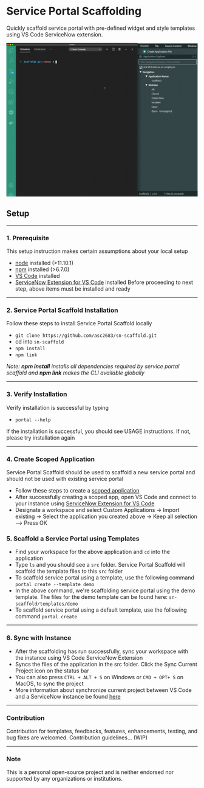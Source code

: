 # Service Portal Scaffolding

Quickly scaffold service portal with pre-defined widget and style templates using VS Code ServiceNow extension.

![](sp-scaffold.gif)

## Setup
***
### 1. Prerequisite
This setup instruction makes certain assumptions about your local setup
- [node](https://nodejs.org/en/download/) installed (>11.10.1)
- [npm](https://www.npmjs.com/get-npm) installed (>6.7.0)
- [VS Code](https://code.visualstudio.com/docs/setup/setup-overview) installed
- [ServiceNow Extension for VS Code](https://docs.servicenow.com/bundle/newyork-application-development/page/build/applications/concept/vs-code.html) installed
Before proceeding to next step, above items must be installed and ready
***
### 2. Service Portal Scaffold Installation
Follow these steps to install Service Portal Scaffold locally
- `git clone https://github.com/asc2683/sn-scaffold.git`
- cd into `sn-scaffold`
- `npm install`
- `npm link` 

*Note: __npm install__ installs all dependencies required by service portal scaffold and __npm link__ makes the CLI available globally*

***
### 3. Verify Installation
Verify installation is successful by typing
- `portal --help`

If the installation is successful, you should see USAGE instructions. If not, please try installation again
***

### 4. Create Scoped Application
Service Portal Scaffold should be used to scaffold a new service portal and should not be used with existing service portal

- Follow these steps to create a [scoped application](https://docs.servicenow.com/bundle/paris-application-development/page/build/guided-app-creator/concept/guided-app-creator.html)
- After successfully creating a scoped app, open VS Code and connect to your instance using [ServiceNow Extension for VS Code](https://marketplace.visualstudio.com/items?itemName=ServiceNow.now-vscode)
- Designate a workspace and select Custom Applications -> Import existing -> Select the application you created above -> Keep all selection --> Press OK

### 5. Scaffold a Service Portal using Templates
- Find your workspace for the above application and `cd` into the application
- Type `ls` and you should see a `src` folder. Service Portal Scaffold will scaffold the template files to this `src` folder
- To scaffold service portal using a template, use the following command
`portal create --template demo` 
- In the above command, we're scaffolding service portal using the demo template. The files for the demo template can be found here: `sn-scaffold/templates/demo`
- To scaffold service portal using a default template, use the following command
`portal create`
*** 
### 6. Sync with Instance
- After the scaffolding has run successfully, sync your workspace with the instance using VS Code ServiceNow Extension
- Syncs the files of the application in the src folder. Click the Sync Current Project icon on the status bar
- You can also press `CTRL + ALT + S`​​ on Windows or `CMD + OPT+ S` on MacOS, to sync the project
- More information about synchronize current project between VS Code and a ServiceNow instance be found [here](https://docs.servicenow.com/bundle/paris-application-development/page/build/applications/task/synchronize-files.html)

***
### Contribution
Contribution for templates, feedbacks, features, enhancements, testing, and bug fixes are welcomed. Contribution guidelines... (WIP)
***
### Note
This is a personal open-source project and is neither endorsed nor supported by any organizations or institutions.